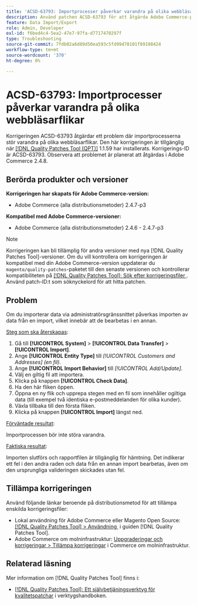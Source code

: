 ```yaml
---
title: 'ACSD-63793: Importprocesser påverkar varandra på olika webbläsarflikar'
description: Använd patchen ACSD-63793 för att åtgärda Adobe Commerce-problemet där importprocesserna stör varandra på olika webbläsarflikar.
feature: Data Import/Export
role: Admin, Developer
exl-id: f6bed4c4-5ea2-47e7-97fa-d7717470297f
type: Troubleshooting
source-git-commit: 7fdb02a6d89d50ea593c5fd99d78101f89198424
workflow-type: tm+mt
source-wordcount: '370'
ht-degree: 0%

---
```


# ACSD-63793: Importprocesser påverkar varandra på olika webbläsarflikar

Korrigeringen ACSD-63793 åtgärdar ett problem där importprocesserna stör varandra på olika webbläsarflikar. Den här korrigeringen är tillgänglig när [[!DNL Quality Patches Tool (QPT)]](/help/tools/quality-patches-tool/quality-patches-tool-to-self-serve-quality-patches.md) 1.1.59 har installerats. Korrigerings-ID är ACSD-63793. Observera att problemet är planerat att åtgärdas i Adobe Commerce 2.4.8.

## Berörda produkter och versioner

**Korrigeringen har skapats för Adobe Commerce-version:**

* Adobe Commerce (alla distributionsmetoder) 2.4.7-p3

**Kompatibel med Adobe Commerce-versioner:**

* Adobe Commerce (alla distributionsmetoder) 2.4.6 - 2.4.7-p3

>[!NOTE]
>
>Korrigeringen kan bli tillämplig för andra versioner med nya [!DNL Quality Patches Tool]-versioner. Om du vill kontrollera om korrigeringen är kompatibel med din Adobe Commerce-version uppdaterar du `magento/quality-patches`-paketet till den senaste versionen och kontrollerar kompatibiliteten på [[!DNL Quality Patches Tool]: Sök efter korrigeringsfiler &#x200B;](https://experienceleague.adobe.com/tools/commerce-quality-patches/index.html?lang=sv-SE). Använd patch-ID:t som söknyckelord för att hitta patchen.

## Problem

Om du importerar data via administratörsgränssnittet påverkas importen av data från en import, vilket innebär att de bearbetas i en annan.

<u>Steg som ska återskapas</u>:

1. Gå till **[!UICONTROL System]** > **[!UICONTROL Data Transfer]** > **[!UICONTROL Import]**.
1. Ange **[!UICONTROL Entity Type]** till *[!UICONTROL Customers and Addresses] (en fil)*.
1. Ange **[!UICONTROL Import Behavior]** till *[!UICONTROL Add/Update]*.
1. Välj en giltig fil att importera.
1. Klicka på knappen **[!UICONTROL Check Data]**.
1. Ha den här fliken öppen.
1. Öppna en ny flik och upprepa stegen med en fil som innehåller ogiltiga data (till exempel två identiska e-postmeddelanden för olika kunder).
1. Växla tillbaka till den första fliken.
1. Klicka på knappen **[!UICONTROL Import]** längst ned.

<u>Förväntade resultat</u>:

Importprocessen bör inte störa varandra.

<u>Faktiska resultat</u>:

Importen slutförs och rapportfilen är tillgänglig för hämtning. Det indikerar ett fel i den andra raden och data från en annan import bearbetas, även om den ursprungliga valideringen skickades utan fel.

## Tillämpa korrigeringen

Använd följande länkar beroende på distributionsmetod för att tillämpa enskilda korrigeringsfiler:

* Lokal användning för Adobe Commerce eller Magento Open Source: [[!DNL Quality Patches Tool] > Användning &#x200B;](/help/tools/quality-patches-tool/usage.md) i guiden [!DNL Quality Patches Tool].
* Adobe Commerce om molninfrastruktur: [Uppgraderingar och korrigeringar > Tillämpa korrigeringar](https://experienceleague.adobe.com/docs/commerce-cloud-service/user-guide/develop/upgrade/apply-patches.html?lang=sv-SE) i Commerce om molninfrastruktur.

## Relaterad läsning

Mer information om [!DNL Quality Patches Tool] finns i:

* [[!DNL Quality Patches Tool]: Ett självbetjäningsverktyg för kvalitetspatchar](/help/tools/quality-patches-tool/quality-patches-tool-to-self-serve-quality-patches.md) i verktygshandboken.
